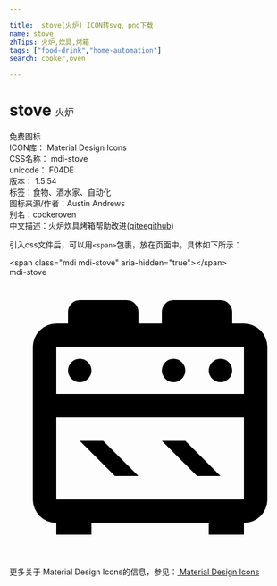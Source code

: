 ```yaml
---

title:  stove(火炉) ICON转svg、png下载
name: stove
zhTips: 火炉,炊具,烤箱
tags: ["food-drink","home-automation"]
search: cooker,oven

---
```


# stove  <small style="font-size: 60%;font-weight: 100">火炉</small>


<div class="detail-page">
<p>
<span><span class="badge-success badge">免费图标</span> </span>
<br/>
<span>
ICON库：
<span class="badge-secondary badge">Material Design Icons</span> 
</span>
<br/>
<span>
CSS名称：
<span class="badge-secondary badge">mdi-stove</span> 
</span>
<br/>
<span>
unicode：
<span class="badge-secondary badge">F04DE</span> 
<copy-btn content='F04DE' btn-title=""></copy-btn>
<copy-btn :content='String.fromCodePoint(parseInt("F04DE", 16))' btn-title="复制U"></copy-btn>
</span>
<br/>
<span>
版本：
<span class="badge-secondary badge">1.5.54</span> 
</span><br/><span>标签：<span class="badge-light badge"><router-link to="/tags/food-drink.html">食物、酒水</router-link></span><span class="badge-light badge"><router-link to="/tags/home-automation.html">家、自动化</router-link></span></span>
<br/>
<span>图标来源/作者：<span class="badge-light badge">Austin Andrews</span></span> 
<br/>
<span>别名：<span class="badge-light badge">cooker</span><span class="badge-light badge">oven</span></span><br/><span class="zh-detail">中文描述：<span class="badge-primary badge">火炉</span><span class="badge-primary badge">炊具</span><span class="badge-primary badge">烤箱</span><span class="help-link"><span>帮助改进</span>(<a href="https://gitee.com/liuwave/icon-helper/edit/master/json/material/stove.json" target="_blank" rel="noopener noreferrer">gitee</a><a href="https://github.com/liuwave/icon-helper/edit/master/json/material/stove.json" target="_blank" rel="noopener noreferrer">github</a></span>)</span><br/>
</p>
</div>
<div class="alert alert-dark">
  <i class="mdi mdi-stove mdi-48px"></i>
  <i class="mdi mdi-stove mdi-36px"></i>
  <i class="mdi mdi-stove mdi-24px"></i>
  <i class="mdi mdi-stove mdi-18px"></i>
</div>
<div>
  <p>引入css文件后，可以用<code>&lt;span&gt;</code>包裹，放在页面中。具体如下所示：    
  </p>
  <div class="alert alert-primary" style="font-size: 14px">
    &lt;span class="mdi mdi-stove" aria-hidden="true"&gt;&lt;/span&gt;
    <copy-btn content='<span class="mdi mdi-stove" aria-hidden="true"></span>'></copy-btn>
  </div>
  <div class="alert alert-secondary">
    <i class="mdi mdi-stove"
    style="font-size: 24px"
    aria-hidden="true"></i> mdi-stove
    <copy-btn content="mdi-stove" btn-title="复制图标名称"></copy-btn>
  </div>
</div>
<div id="svg" class="svg-wrap">
<svg xmlns="http://www.w3.org/2000/svg" viewBox="0 0 24 24"><path d="M6,14H8L11,17H9L6,14M4,4H5V3A1,1 0 0,1 6,2H10A1,1 0 0,1 11,3V4H13V3A1,1 0 0,1 14,2H18A1,1 0 0,1 19,3V4H20A2,2 0 0,1 22,6V19A2,2 0 0,1 20,21V22H17V21H7V22H4V21A2,2 0 0,1 2,19V6A2,2 0 0,1 4,4M18,7A1,1 0 0,1 19,8A1,1 0 0,1 18,9A1,1 0 0,1 17,8A1,1 0 0,1 18,7M14,7A1,1 0 0,1 15,8A1,1 0 0,1 14,9A1,1 0 0,1 13,8A1,1 0 0,1 14,7M20,6H4V10H20V6M4,19H20V12H4V19M6,7A1,1 0 0,1 7,8A1,1 0 0,1 6,9A1,1 0 0,1 5,8A1,1 0 0,1 6,7M13,14H15L18,17H16L13,14Z" /></svg>
</div>
<detail full-name='mdi-stove'></detail>
    
<div><p>更多关于 Material Design Icons的信息，参见：<a target="_blank" href="https://iconhelper.cn/material.html"> Material Design Icons</a>
</p></div>

